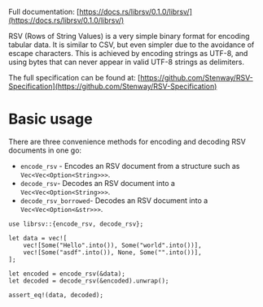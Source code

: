 Full documentation: [https://docs.rs/librsv/0.1.0/librsv/](https://docs.rs/librsv/0.1.0/librsv/)

RSV (Rows of String Values) is a very simple binary format for encoding tabular data.
It is similar to CSV, but even simpler due to the avoidance of escape characters.
This is achieved by encoding strings as UTF-8, and using bytes that can never appear in valid UTF-8 strings as delimiters.

The full specification can be found at: [https://github.com/Stenway/RSV-Specification](https://github.com/Stenway/RSV-Specification)

# Basic usage

There are three convenience methods for encoding and decoding RSV documents in one go:

- `encode_rsv` - Encodes an RSV document from a structure such as `Vec<Vec<Option<String>>>`.
- `decode_rsv`- Decodes an RSV document into a `Vec<Vec<Option<String>>>`.
- `decode_rsv_borrowed`- Decodes an RSV document into a `Vec<Vec<Option<&str>>>`.

```
use librsv::{encode_rsv, decode_rsv};

let data = vec![
    vec![Some("Hello".into()), Some("world".into())],
    vec![Some("asdf".into()), None, Some("".into())],
];

let encoded = encode_rsv(&data);
let decoded = decode_rsv(&encoded).unwrap();

assert_eq!(data, decoded);
```
